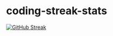 # coding-streak-stats

[![GitHub Streak](https://github-readme-streak-stats.herokuapp.com?user=DaveSaah&theme=neon-dark&hide_border=true&date_format=M%20j%5B%2C%20Y%5D)](https://git.io/streak-stats)
